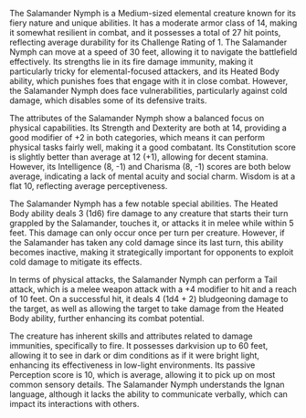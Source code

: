 The Salamander Nymph is a Medium-sized elemental creature known for its fiery nature and unique abilities. It has a moderate armor class of 14, making it somewhat resilient in combat, and it possesses a total of 27 hit points, reflecting average durability for its Challenge Rating of 1. The Salamander Nymph can move at a speed of 30 feet, allowing it to navigate the battlefield effectively. Its strengths lie in its fire damage immunity, making it particularly tricky for elemental-focused attackers, and its Heated Body ability, which punishes foes that engage with it in close combat. However, the Salamander Nymph does face vulnerabilities, particularly against cold damage, which disables some of its defensive traits.

The attributes of the Salamander Nymph show a balanced focus on physical capabilities. Its Strength and Dexterity are both at 14, providing a good modifier of +2 in both categories, which means it can perform physical tasks fairly well, making it a good combatant. Its Constitution score is slightly better than average at 12 (+1), allowing for decent stamina. However, its Intelligence (8, -1) and Charisma (8, -1) scores are both below average, indicating a lack of mental acuity and social charm. Wisdom is at a flat 10, reflecting average perceptiveness.

The Salamander Nymph has a few notable special abilities. The Heated Body ability deals 3 (1d6) fire damage to any creature that starts their turn grappled by the Salamander, touches it, or attacks it in melee while within 5 feet. This damage can only occur once per turn per creature. However, if the Salamander has taken any cold damage since its last turn, this ability becomes inactive, making it strategically important for opponents to exploit cold damage to mitigate its effects.

In terms of physical attacks, the Salamander Nymph can perform a Tail attack, which is a melee weapon attack with a +4 modifier to hit and a reach of 10 feet. On a successful hit, it deals 4 (1d4 + 2) bludgeoning damage to the target, as well as allowing the target to take damage from the Heated Body ability, further enhancing its combat potential.

The creature has inherent skills and attributes related to damage immunities, specifically to fire. It possesses darkvision up to 60 feet, allowing it to see in dark or dim conditions as if it were bright light, enhancing its effectiveness in low-light environments. Its passive Perception score is 10, which is average, allowing it to pick up on most common sensory details. The Salamander Nymph understands the Ignan language, although it lacks the ability to communicate verbally, which can impact its interactions with others.